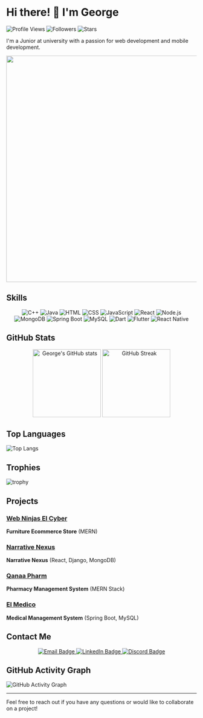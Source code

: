 # Hi there! 👋 I'm George

![Profile Views](https://komarev.com/ghpvc/?username=GeorgeAyy&color=blue)
![Followers](https://img.shields.io/github/followers/GeorgeAyy?label=Followers)
![Stars](https://img.shields.io/github/stars/GeorgeAyy?label=Stars)

I'm a Junior at university with a passion for web development and mobile development.

<div align="center">
  <img src="https://user-images.githubusercontent.com/35720312/109140596-170ce200-778e-11eb-9d24-fc0a95a2072d.gif" width="600"/>
</div>

## Skills
<div align="center">
  <img src="https://img.icons8.com/color/48/000000/c-plus-plus-logo.png" alt="C++" />
  <img src="https://img.icons8.com/color/48/000000/java-coffee-cup-logo.png" alt="Java" />
  <img src="https://img.icons8.com/color/48/000000/html-5.png" alt="HTML" />
  <img src="https://img.icons8.com/color/48/000000/css3.png" alt="CSS" />
  <img src="https://img.icons8.com/color/48/000000/javascript.png" alt="JavaScript" />
  <img src="https://img.icons8.com/office/40/000000/react.png" alt="React" />
  <img src="https://img.icons8.com/color/48/000000/nodejs.png" alt="Node.js" />
  <img src="https://img.icons8.com/color/48/000000/mongodb.png" alt="MongoDB" />
  <img src="https://img.icons8.com/color/48/000000/spring-logo.png" alt="Spring Boot" />
  <img src="https://img.icons8.com/fluency/48/000000/mysql-logo.png" alt="MySQL" />
  <img src="https://img.icons8.com/color/48/000000/dart.png" alt="Dart" />
  <img src="https://img.icons8.com/fluency/48/000000/flutter.png" alt="Flutter" />
  <img src="https://img.icons8.com/color/48/000000/react-native.png" alt="React Native" />
</div>

## GitHub Stats
<div align="center">
  <img src="https://github-readme-stats.vercel.app/api?username=GeorgeAyy&show_icons=true&theme=radical" alt="George's GitHub stats" height="180"/>
  <img src="https://github-readme-streak-stats.herokuapp.com/?user=GeorgeAyy&theme=radical" alt="GitHub Streak" height="180"/>
</div>

## Top Languages
![Top Langs](https://github-readme-stats.vercel.app/api/top-langs/?username=GeorgeAyy&layout=compact&theme=radical)

## Trophies
![trophy](https://github-profile-trophy.vercel.app/?username=GeorgeAyy&theme=radical&no-bg=true&no-frame=true&column=7)

## Projects

### [Web Ninjas El Cyber](https://github.com/GeorgeAyy/Web-Ninjas-El-Cyber)
**Furniture Ecommerce Store** (MERN)

### [Narrative Nexus](https://github.com/GeorgeAyy/narrativenexus)
**Narrative Nexus** (React, Django, MongoDB)

### [Qanaa Pharm](https://github.com/SWE-Project-2023/App)
**Pharmacy Management System** (MERN Stack)

### [El Medico](https://github.com/GeorgeAyy/ASWE)
**Medical Management System** (Spring Boot, MySQL)

## Contact Me
<div align="center">
  <a href="mailto:georgeayman2003@gmail.com">
    <img src="https://img.shields.io/badge/Email-georgeayman2003%40gmail.com-red" alt="Email Badge"/>
  </a>
  <a href="https://www.linkedin.com/in/george-ayman">
    <img src="https://img.shields.io/badge/LinkedIn-George%20Ayman-blue" alt="LinkedIn Badge"/>
  </a>
  <a href="https://discordapp.com/users/205465963678793728">
    <img src="https://img.shields.io/badge/Discord-petrole%23205465963678793728-7289DA" alt="Discord Badge"/>
  </a>
</div>

## GitHub Activity Graph
![GitHub Activity Graph](https://github-readme-activity-graph.vercel.app/graph?username=GeorgeAyy&theme=redical)

---

Feel free to reach out if you have any questions or would like to collaborate on a project!
